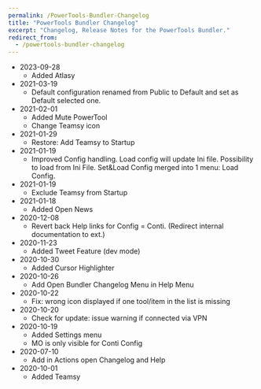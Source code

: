 ```yaml
---
permalink: /PowerTools-Bundler-Changelog
title: "PowerTools Bundler Changelog"
excerpt: "Changelog, Release Notes for the PowerTools Bundler."
redirect_from:
  - /powertools-bundler-changelog
---
```


* 2023-09-28
  * Added Atlasy
* 2021-03-19
  - Default configuration renamed from Public to Default and set as Default selected one.
* 2021-02-01
  - Added Mute PowerTool
  - Change Teamsy icon
* 2021-01-29
	- Restore: Add Teamsy to Startup
* 2021-01-19
	- Improved Config handling. Load config will update Ini file. Possibility to load from Ini File. Set&Load Config merged into 1 menu: Load Config.
* 2021-01-19
	- Exclude Teamsy from Startup
* 2021-01-18
	- Added Open News
* 2020-12-08
  - Revert back Help links for Config = Conti. (Redirect internal documentation to ext.)
* 2020-11-23
  - Added Tweet Feature (dev mode)
* 2020-10-30
  - Added Cursor Highlighter
* 2020-10-26
  - Add Open Bundler Changelog Menu in Help Menu
* 2020-10-22
  - Fix: wrong icon displayed if one tool/item in the list is missing
* 2020-10-20
  - Check for update: issue warning if connected via VPN
* 2020-10-19
  - Added Settings menu
  - MO is only visible for Conti Config
* 2020-07-10
    * Add in Actions open Changelog and Help
* 2020-10-01
  - Added Teamsy
